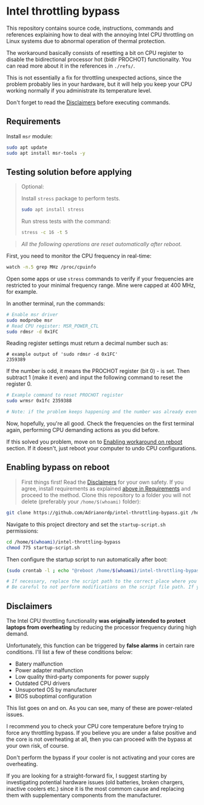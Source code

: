 # Intel throttling bypass

This repository contains source code, instructions, commands and references explaining how to deal with the annoying Intel CPU throttling on Linux systems due to abnormal operation of thermal protection.

The workaround basically consists of resetting a bit on CPU register to disable the bidirectional processor hot (bidir PROCHOT) functionality. You can read more about it in the references in `./refs/`.

This is not essentially a fix for throttling unexpected actions, since the problem probably lies in your hardware, but it will help you keep your CPU working normally if you administrate its temperature level.

Don't forget to read the [Disclaimers](#disclaimers) before executing commands.

## Requirements
Install `msr` module:
```sh
sudo apt update
sudo apt install msr-tools -y
```

## Testing solution before applying
> Optional:
>
> Install `stress` package to perform tests.
> ```sh
> sudo apt install stress
> ```
> Run stress tests with the command:
> ```sh
> stress -c 16 -t 5
> ```

> _All the following operations are reset automatically after reboot._

First, you need to monitor the CPU frequency in real-time:
```sh
watch -n.5 grep MHz /proc/cpuinfo
```
Open some apps or use `stress` commands to verify if your frequencies are restricted to your minimal frequency range. Mine were capped at 400 MHz, for example.

In another terminal, run the commands:
```sh
# Enable msr driver
sudo modprobe msr
# Read CPU register: MSR_POWER_CTL
sudo rdmsr -d 0x1FC
```
Reading register settings must return a decimal number such as:
```
# example output of 'sudo rdmsr -d 0x1FC'
2359389
```
If the number is odd, it means the PROCHOT register (bit 0) - is set. Then subtract 1 (make it even) and input the following command to reset the register 0.

```sh
# Example command to reset PROCHOT register
sudo wrmsr 0x1fc 2359388

# Note: if the problem keeps happening and the number was already even during the first rdmsr command, then your problem might be something else.
```
Now, hopefully, you're all good. Check the frequencies on the first terminal again, performing CPU demanding actions as you did before.

If this solved you problem, move on to [Enabling workaround on reboot](#enabling-bypass-on-reboot) section. If it doesn't, just reboot your computer to undo CPU configurations.

## Enabling bypass on reboot
> First things first! Read the [Disclaimers](#disclaimers) for your own safety. If you agree, install requirements as explained [above in Requirements](#requirements) and proceed to the method.
Clone this repository to a folder you will not delete (preferably your `/home/$(whoami)` folder):
```sh
git clone https://github.com/Adrianordp/intel-throttling-bypass.git /home/$(whoami)/intel-throttling-bypass
```
Navigate to this project directory and set the `startup-script.sh` permissions:
```sh
cd /home/$(whoami)/intel-throttling-bypass
chmod 775 startup-script.sh
```
Then configure the startup script to run automatically after boot:
```sh
(sudo crontab -l ; echo "@reboot /home/$(whoami)/intel-throttling-bypass/startup-script.sh")| sudo crontab -

# If necessary, replace the script path to the correct place where you have the clone
# Be careful to not perform modifications on the script file path. If you do, you'll just have to update the file location in crontab via 'sudo contrab -e'
```

## Disclaimers
The Intel CPU throttling functionality **was originally intended to protect laptops from overheating** by reducing the processor frequency during high demand. 

Unfortunately, this function can be triggered by **false alarms** in certain rare conditions. I'll list a few of these conditions below:
- Batery malfunction
- Power adapter malfunction
- Low quality third-party components for power supply
- Outdated CPU drivers
- Unsuported OS by manufacturer
- BIOS suboptimal configuration

This list goes on and on. As you can see, many of these are power-related issues.

I recommend you to check your CPU core temperature before trying to force any throttling bypass. If you believe you are under a false positive and the core is not overheating at all, then you can proceed with the bypass at your own risk, of course.

Don't perform the bypass if your cooler is not activating and your cores are overheating.

If you are looking for a straight-forward fix, I suggest starting by investigating potential hardware issues (old batteries, broken chargers, inactive coolers etc.) since it is the most commom cause and replacing them with supplementary components from the manufacturer.